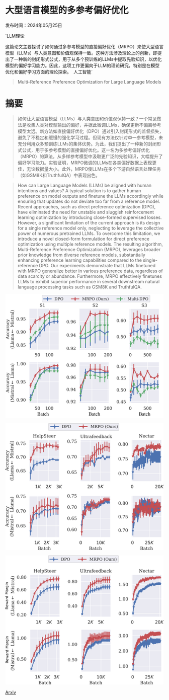 # 大型语言模型的多参考偏好优化

发布时间：2024年05月25日

`LLM理论

这篇论文主要探讨了如何通过多参考模型的直接偏好优化（MRPO）来使大型语言模型（LLMs）与人类意图和价值观保持一致。这种方法涉及理论上的创新，即提出了一种新的封闭形式公式，用于从多个预训练的LLMs中提取先验知识，以优化模型的偏好学习能力。因此，这项工作更偏向于LLM的理论研究，特别是在模型优化和偏好学习方面的理论探索。` `人工智能`

> Multi-Reference Preference Optimization for Large Language Models

# 摘要

> 如何让大型语言模型（LLMs）与人类意图和价值观保持一致？一个常见做法是收集人类对模型输出的偏好，并据此微调LLMs，确保更新不偏离参考模型太远。新方法如直接偏好优化（DPO）通过引入封闭形式的监督损失，避免了不稳定和缓慢的强化学习过程。但现有方法仅针对单一参考模型，未充分利用众多预训练LLMs的集体优势。为此，我们提出了一种新的封闭形式公式，用于多参考模型的直接偏好优化。这一名为多参考偏好优化（MRPO）的算法，从多样参考模型中汲取更广泛的先验知识，大幅提升了偏好学习能力。实验证明，MRPO微调的LLMs在各类偏好数据上表现更佳，无论数据量大小。此外，MRPO使LLMs在多个下游自然语言处理任务（如GSM8K和TruthfulQA）中表现出色。

> How can Large Language Models (LLMs) be aligned with human intentions and values? A typical solution is to gather human preference on model outputs and finetune the LLMs accordingly while ensuring that updates do not deviate too far from a reference model. Recent approaches, such as direct preference optimization (DPO), have eliminated the need for unstable and sluggish reinforcement learning optimization by introducing close-formed supervised losses. However, a significant limitation of the current approach is its design for a single reference model only, neglecting to leverage the collective power of numerous pretrained LLMs. To overcome this limitation, we introduce a novel closed-form formulation for direct preference optimization using multiple reference models. The resulting algorithm, Multi-Reference Preference Optimization (MRPO), leverages broader prior knowledge from diverse reference models, substantially enhancing preference learning capabilities compared to the single-reference DPO. Our experiments demonstrate that LLMs finetuned with MRPO generalize better in various preference data, regardless of data scarcity or abundance. Furthermore, MRPO effectively finetunes LLMs to exhibit superior performance in several downstream natural language processing tasks such as GSM8K and TruthfulQA.

![大型语言模型的多参考偏好优化](../../../paper_images/2405.16388/x1.png)

![大型语言模型的多参考偏好优化](../../../paper_images/2405.16388/x2.png)

![大型语言模型的多参考偏好优化](../../../paper_images/2405.16388/x3.png)

[Arxiv](https://arxiv.org/abs/2405.16388)